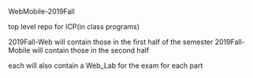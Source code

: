 WebMobile-2019Fall
 
top level repo for ICP(in class programs)

2019Fall-Web will contain those in the first half of the semester
2019Fall-Mobile will contain those in the second half

each will also contain a Web_Lab for the exam for each part
